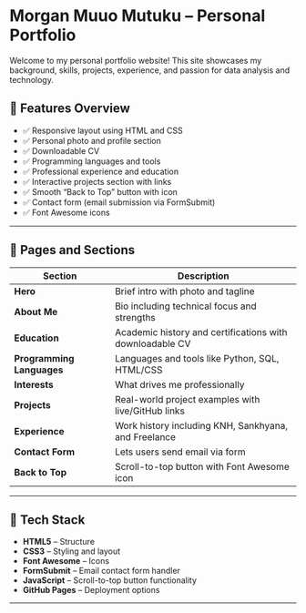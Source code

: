 # Morgan Muuo Mutuku – Personal Portfolio

Welcome to my personal portfolio website! This site showcases my background, skills, projects, experience, and passion for data analysis and technology.

## 📁 Features Overview

- ✅ Responsive layout using HTML and CSS
- ✅ Personal photo and profile section
- ✅ Downloadable CV
- ✅ Programming languages and tools
- ✅ Professional experience and education
- ✅ Interactive projects section with links
- ✅ Smooth “Back to Top” button with icon
- ✅ Contact form (email submission via FormSubmit)
- ✅ Font Awesome icons

---

## 🚀 Pages and Sections

| Section          | Description |
|------------------|-------------|
| **Hero**         | Brief intro with photo and tagline |
| **About Me**     | Bio including technical focus and strengths |
| **Education**    | Academic history and certifications with downloadable CV |
| **Programming Languages** | Languages and tools like Python, SQL, HTML/CSS |
| **Interests**    | What drives me professionally |
| **Projects**     | Real-world project examples with live/GitHub links |
| **Experience**   | Work history including KNH, Sankhyana, and Freelance |
| **Contact Form** | Lets users send email via form |
| **Back to Top**  | Scroll-to-top button with Font Awesome icon |

---

## 📄 Tech Stack

- **HTML5** – Structure
- **CSS3** – Styling and layout
- **Font Awesome** – Icons
- **FormSubmit** – Email contact form handler
- **JavaScript** – Scroll-to-top button functionality
- **GitHub Pages** – Deployment options

---
